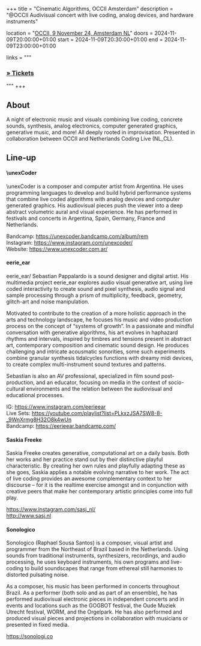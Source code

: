 +++
title       = "Cinematic Algorithms, OCCII Amsterdam"
description = "@OCCII Audivisual concert with live coding, analog devices, and hardware instruments"

location    = "[OCCII, 9 November 24, Amsterdam NL](https://www.openstreetmap.org/way/271556622)"
doors       = 2024-11-09T20:00:00+01:00
start       = 2024-11-09T20:30:00+01:00
end         = 2024-11-09T23:00:00+01:00

links = """
  ### [» Tickets](https://occii.org/events/cinematic-algorithms/)
"""
+++

## About

A night of electronic music and visuals combining live coding, concrete sounds, synthesis, analog electronics, computer generated graphics, generative music, and more! All deeply rooted in improvisation. Presented in collaboration between OCCII and Netherlands Coding Live (NL_CL).

## Line-up

#### \unexCoder
\unexCoder is a composer and computer artist from Argentina. He uses programming languages to develop and build hybrid performance systems that combine live coded algorithms with analog devices and computer generated graphics. His audiovisual pieces push the viewer into a deep abstract volumetric aural and visual experience. He has performed in festivals and concerts in Argentina, Spain, Germany, France and Netherlands.

Bandcamp: <https://unexcoder.bandcamp.com/album/rem>\
Instagram: <https://www.instagram.com/unexcoder/>\
Website: <https://www.unexcoder.com.ar/>

#### eerie_ear
eerie_ear/ Sebastian Pappalardo is a sound designer and digital artist. His multimedia project eerie_ear explores audio visual generative art, using live coded interactivity to create sound and pixel synthesis, audio signal and sample processing through a prism of multiplicity, feedback, geometry, glitch-art and noise manipulation.

Motivated to contribute to the creation of a more holistic approach in the arts and technology landscape, he focuses his music and video production process on the concept of “systems of growth”. In a passionate and mindful conversation with generative algorithms, his art evolves in haphazard rhythms and intervals, inspired by timbres and tensions present in abstract art, contemporary composition and cinematic sound design. He produces challenging and intricate acousmatic sonorities, some such experiments combine granular synthesis tidalcycles functions with dreamy midi devices, to create complex multi-instrument sound textures and patterns.

Sebastian is also an AV professional, specialized in film sound post-production, and an educator, focusing on media in the context of socio-cultural environments and the relation between the audiovisual and educational processes.

IG: <https://www.instagram.com/eerieear>\
Live Sets: <https://youtube.com/playlist?list=PLkxzJSA7SW8-8-_9WnXrmg8H32O8k4wUn>\
Bandcamp: <https://eerieear.bandcamp.com/>

#### Saskia Freeke
Saskia Freeke creates generative, computational art on a daily basis. Both her works and her practice stand out by their distinctive playful characteristic. By creating her own rules and playfully adapting these as she goes, Saskia applies a notable evolving narrative to her work. The act of live coding provides an awesome complementary context to her discourse – for it is the realtime exercise amongst and in conjunction with creative peers that make her contemporary artistic principles come into full play.

<https://www.instagram.com/sasj_nl/>\
<http://www.sasj.nl>

#### Sonologico
Sonologico (Raphael Sousa Santos) is a composer, visual artist and programmer from the Northeast of Brazil based in the Netherlands. Using sounds from traditional instruments, synthesizers, recordings, and audio processing, he uses keyboard instruments, his own programs and live-coding to build soundscapes that range from ethereal still harmonies to distorted pulsating noise.

As a composer, his music has been performed in concerts throughout Brazil. As a performer (both solo and as part of an ensemble), he has performed audiovisual electronic pieces in independent concerts and in events and locations such as the GOGBOT festival, the Oude Muziek Utrecht festival, WORM, and the Orgelpark. He has also performed and produced visual pieces and projections in collaboration with musicians or presented in fixed media.

<https://sonologi.co>

